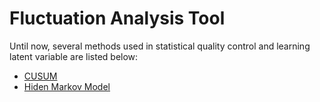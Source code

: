# Fluctuation Analysis Tool
Until now, several methods used in statistical quality control and learning latent variable are listed below:
- [CUSUM](https://en.wikipedia.org/wiki/CUSUM)
- [Hiden Markov Model](https://en.wikipedia.org/wiki/Hidden_Markov_model)